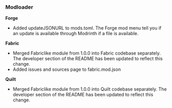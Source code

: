 

### Modloader
**Forge**
- Added updateJSONURL to mods.toml. The Forge mod menu tell you if an update is available through Modrinth if a file is available.

**Fabric**
- Merged Fabriclike module from 1.0.0 into Fabric codebase separately. The developer section of the README has been updated to reflect this change.
- Added issues and sources page to fabric.mod.json

**Quilt**
- Merged Fabriclike module from 1.0.0 into Quilt codebase separately. The developer section of the README has been updated to reflect this change.